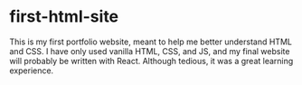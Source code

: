 # first-html-site

This is my first portfolio website, meant to help me better understand HTML and CSS. I have only used vanilla HTML, CSS, and JS, and my final website will probably be written with React. Although tedious, it was a great learning experience.
